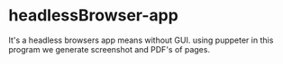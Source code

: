 # headlessBrowser-app
It's a headless browsers app means without GUI. using puppeter in this program we generate screenshot and PDF's of pages.
